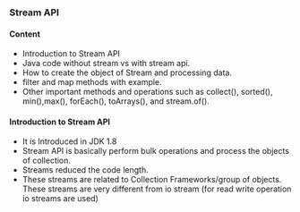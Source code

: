 ### Stream API
#### Content  
- Introduction to Stream API
- Java code without stream vs with stream api.
- How to create the object of Stream and processing data.
- filter and map methods with example.
- Other important methods and operations such as collect(), sorted(), min(),max(), forEach(), toArrays(), and stream.of().

####  Introduction to Stream API
- It is Introduced in JDK 1.8
- Stream API is basically perform bulk operations and process the objects of collection.
- Streams reduced the code length.
- These streams are related to Collection Frameworks/group of objects. These streams are very different from io stream (for read write operation io streams are used)




